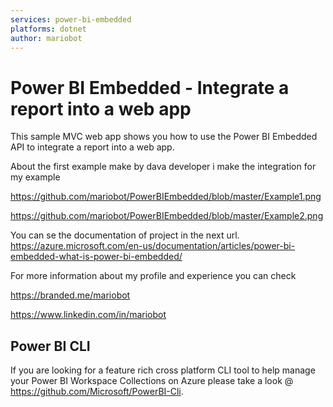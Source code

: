 ```yaml
---
services: power-bi-embedded
platforms: dotnet
author: mariobot
---
```

# Power BI Embedded - Integrate a report into a web app

This sample MVC web app shows you how to use the Power BI Embedded API to integrate a report into a web app.

About the first example make by dava developer i make the integration for my example

https://github.com/mariobot/PowerBIEmbedded/blob/master/Example1.png

https://github.com/mariobot/PowerBIEmbedded/blob/master/Example2.png

You can se the documentation of project in the next url. 
https://azure.microsoft.com/en-us/documentation/articles/power-bi-embedded-what-is-power-bi-embedded/

For more information about my profile and experience you can check

https://branded.me/mariobot

https://www.linkedin.com/in/mariobot

## Power BI CLI
If you are looking for a feature rich cross platform CLI tool to help manage your Power BI Workspace Collections on Azure please take a look @ https://github.com/Microsoft/PowerBI-Cli.
